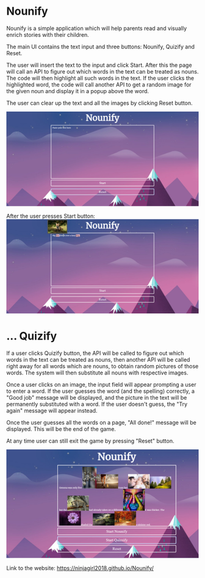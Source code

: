 # Nounify


Nounify is a simple application which will help parents read and visually enrich stories with their children.

The main UI contains the text input and three buttons: Nounify, Quizify and Reset. 

The user will insert the text to the input and click Start. After this the page will call an API to figure out which words in the text can be treated as nouns. The code will then highlight all such words in the text. 
If the user clicks the highlighted word, the code will call another API to get a random image for the given noun and display it in a popup above the word. 

The user can clear up the text and all the images by clicking Reset button.

![screenshot](./Assets/img/Screenshot.PNG)


After the user presses Start button:
![screenshot_2](./Assets/img/Screenshot_working.PNG)

# ... Quizify

If a user clicks Quizify button, the API will be called to figure out which words in the text can be treated as nouns, then another API will be called right away for all words which are nouns, to obtain random pictures of those words. The system will then substitute all nouns with respective images. 

Once a user clicks on an image, the input field will appear prompting a user to enter a word. If the user guesses the word (and the spelling) correctly, a "Good job" message will be displayed, and the picture in the text will be permanently substituted with a word. If the user doesn't guess, the "Try again" message will appear instead. 

Once the user guesses all the words on a page, "All done!" message will be displayed. This will be the end of the game. 

At any time user can still exit the game by pressing "Reset" button. 

![screenshot_quizify](./Assets/img/Screenshot_quizify.PNG)

Link to the website: 
https://ninjagirl2018.github.io/Nounify/
